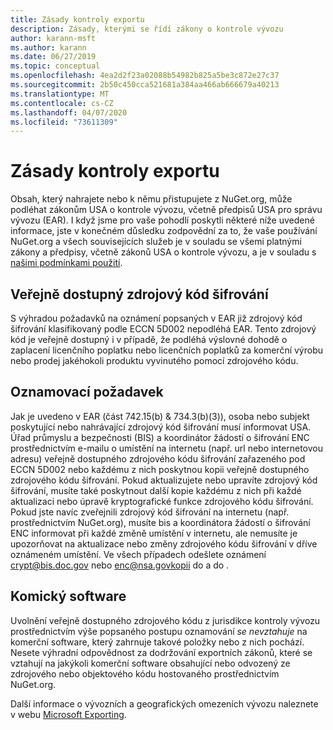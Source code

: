 ```yaml
---
title: Zásady kontroly exportu
description: Zásady, kterými se řídí zákony o kontrole vývozu
author: karann-msft
ms.author: karann
ms.date: 06/27/2019
ms.topic: conceptual
ms.openlocfilehash: 4ea2d2f23a02088b54982b825a5be3c872e27c37
ms.sourcegitcommit: 2b50c450cca521681a384aa466ab666679a40213
ms.translationtype: MT
ms.contentlocale: cs-CZ
ms.lasthandoff: 04/07/2020
ms.locfileid: "73611309"
---
```

# <a name="export-control-policy"></a>Zásady kontroly exportu

Obsah, který nahrajete nebo k němu přistupujete z NuGet.org, může podléhat zákonům USA o kontrole vývozu, včetně předpisů USA pro správu vývozu (EAR).  I když jsme pro vaše pohodlí poskytli některé níže uvedené informace, jste v konečném důsledku zodpovědní za to, že vaše používání NuGet.org a všech souvisejících služeb je v souladu se všemi platnými zákony a předpisy, včetně zákonů USA o kontrole vývozu, a je v souladu s [našimi podmínkami použití](https://www.nuget.org/policies/Terms).

## <a name="publicly-available-encryption-source-code"></a>Veřejně dostupný zdrojový kód šifrování

S výhradou požadavků na oznámení popsaných v EAR již zdrojový kód šifrování klasifikovaný podle ECCN 5D002 nepodléhá EAR.  Tento zdrojový kód je veřejně dostupný i v případě, že podléhá výslovné dohodě o zaplacení licenčního poplatku nebo licenčních poplatků za komerční výrobu nebo prodej jakéhokoli produktu vyvinutého pomocí zdrojového kódu.

## <a name="notification-requirement"></a>Oznamovací požadavek

Jak je uvedeno v EAR (část 742.15(b) & 734.3(b)(3)), osoba nebo subjekt poskytující nebo nahrávající zdrojový kód šifrování musí informovat USA. Úřad průmyslu a bezpečnosti (BIS) a koordinátor žádostí o šifrování ENC prostřednictvím e-mailu o umístění na internetu (např. url nebo internetovou adresu) veřejně dostupného zdrojového kódu šifrování zařazeného pod ECCN 5D002 nebo každému z nich poskytnou kopii veřejně dostupného zdrojového kódu šifrování. Pokud aktualizujete nebo upravíte zdrojový kód šifrování, musíte také poskytnout další kopie každému z nich při každé aktualizaci nebo úpravě kryptografické funkce zdrojového kódu šifrování. Pokud jste navíc zveřejnili zdrojový kód šifrování na internetu (např. prostřednictvím NuGet.org), musíte bis a koordinátora žádostí o šifrování ENC informovat při každé změně umístění v internetu, ale nemusíte je upozorňovat na aktualizace nebo změny zdrojového kódu šifrování v dříve oznámeném umístění. Ve všech případech odešlete oznámení crypt@bis.doc.gov nebo enc@nsa.govkopii do a do .

## <a name="commerical-software"></a>Komický software

Uvolnění veřejně dostupného zdrojového kódu z jurisdikce kontroly vývozu prostřednictvím výše popsaného postupu oznamování *se nevztahuje* na komerční software, který zahrnuje takové položky nebo z nich pochází.  Nesete výhradní odpovědnost za dodržování exportních zákonů, které se vztahují na jakýkoli komerční software obsahující nebo odvozený ze zdrojového nebo objektového kódu hostovaného prostřednictvím NuGet.org.

Další informace o vývozních a geografických omezeních vývozu naleznete v webu [Microsoft Exporting](https://www.microsoft.com/exporting).
